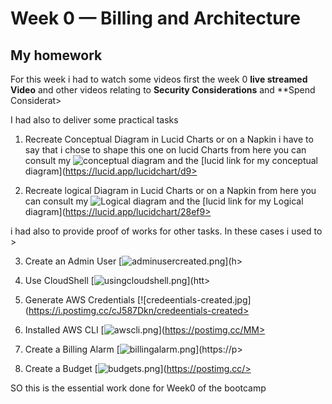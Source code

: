 # Week 0 — Billing and Architecture

## My homework

For this week i had to watch some videos
first the week 0 **live streamed Video**
and other videos relating to **Security Considerations** and **Spend Considerat>

I had also to deliver some practical tasks

1. Recreate Conceptual Diagram in Lucid Charts or on a Napkin
i have to say that i chose to shape this one on lucid Charts
 from here you can consult my ![conceptual diagram]()
 and the [lucid link for my conceptual diagram](https://lucid.app/lucidchart/d9>

2. Recreate logical Diagram in Lucid Charts or on a Napkin
 from here you can consult my ![Logical diagram](https://postimg.cc/cvD7f0gg)
 and the [lucid link for my Logical diagram](https://lucid.app/lucidchart/28ef9>

i had also to provide proof of works for other tasks. In these cases i used to >

3. Create an Admin User
[![adminusercreated.png](https://i.postimg.cc/sxyJZ6NR/adminusercreated.png)](h>

4. Use CloudShell
[![usingcloudshell.png](https://i.postimg.cc/654QvWCt/usingcloudshell.png)](htt>

5. Generate AWS Credentials
[![credeentials-created.jpg](https://i.postimg.cc/cJ587Dkn/credeentials-created>

6. Installed AWS CLI
[![awscli.png](https://i.postimg.cc/5y0V13Sf/awscli.png)](https://postimg.cc/MM>

7. Create a Billing Alarm
[![billingalarm.png](https://i.postimg.cc/BQJ0qJNm/billingalarm.png)](https://p>

8. Create a Budget
[![budgets.png](https://i.postimg.cc/B6hxXSH2/budgets.png)](https://postimg.cc/>

SO this is the essential work done for Week0 of the bootcamp
